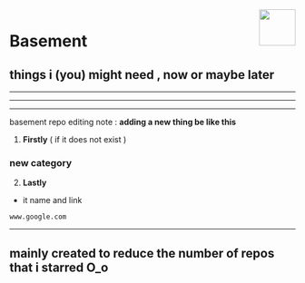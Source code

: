 <img src="https://avatars.githubusercontent.com/u/167031705?v=4" align="right" height="64px" />

# **Basement**
## things i (you) might need , now or maybe later

------

------





------
basement repo editing note : 
**adding a new thing be like this**
1. **Firstly** ( if it does not exist )

 ### new category
 
 2. **Lastly**

 * it name and link
 ```link
 www.google.com
 ```

---
mainly created to reduce the number of repos that i starred O_o
---
